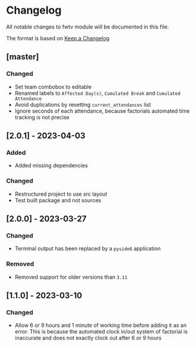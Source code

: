 # Changelog
All notable changes to fwtv module will be documented in this file.

The format is based on [Keep a Changelog](https://keepachangelog.com/en/1.0.0)

## [master]

### Changed

- Set team combobox to editable
- Renamed labels to `Affected Day(s)`, `Cumulated Break` and `Cumulated Attendance`
- Avoid duplications by resetting `current_attendances` list
- Ignore seconds of each attendance, because factorials automated time tracking is not precise

## [2.0.1] - 2023-04-03

### Added

- Added missing dependencies

### Changed

- Restructured project to use src layout
- Test built package and not sources

## [2.0.0] - 2023-03-27

### Changed

- Terminal output has been replaced by a `pyside6` application

### Removed

- Removed support for older versions than `3.11`

## [1.1.0] - 2023-03-10

### Changed

- Allow 6 or 9 hours and 1 minute of working time before adding it as an error. This is because the automated clock in/out system of factorial is inaccurate and does not exactly clock out after 6 or 9 hours